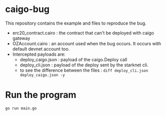 # caigo-bug

This repository contains the example and files to reproduce the bug.

- erc20_contract.cairo : the contract that can't be deployed with caigo gateway
- OZAccount.cairo : an account used when the bug occurs. It occurs with default devnet account too.
- Intercepted payloads are:
  - deploy_caigo.json :  payload of the caigo.Deploy call
  - deploy_cli.json : payload of the deploy sent by the starknet cli.
  - to see the difference between the files : `diff deploy_cli.json deploy_caigo.json -y`
  
 # Run the program
 `go run main.go`
